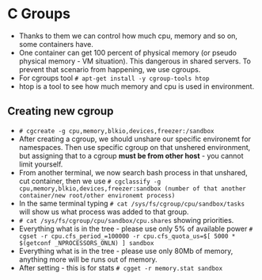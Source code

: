 # C Groups
- Thanks to them we can control how much cpu, memory and so on, some containers have.
- One container can get 100 percent of physical memory (or pseudo physical memory - VM situation). This dangerous in shared servers. To prevent that scenario from happening, we use cgroups. 
- For cgroups tool `# apt-get install -y cgroup-tools htop`
- htop is a tool to see how much memory and cpu is used in environment.

## Creating new cgroup

- `# cgcreate -g cpu,memory,blkio,devices,freezer:/sandbox`
- After creating a cgroup, we should unshare our specific environemt for namespaces. Then  use specific cgroup on that unshered environment, but assigning that to a cgroup **must be from other host** - you cannot limit yourself.
- From another terminal, we now search bash process in that unshared, cut container, then we use `# cgclassify -g cpu,memory,blkio,devices,freezer:sandbox (number of that another container/new root/other environemt process)`
- In the same terminal typing `# cat /sys/fs/cgroup/cpu/sandbox/tasks` will show us what process was added to that group.
- `# cat /sys/fs/cgroup/cpu/sandbox/cpu.shares` showing priorities.
- Everything what is in the tree - please use only 5% of available power `# cgset -r cpu.cfs_period_=100000 -r cpu.cfs_quota_us=$[ 5000 * $(getconf _NPROCESSORS_ONLN) ] sandbox`
- Everything what is in the tree - please use only 80Mb of memory, anything more will be runs out of memory.
- After setting - this is for stats `# cgget -r memory.stat sandbox`